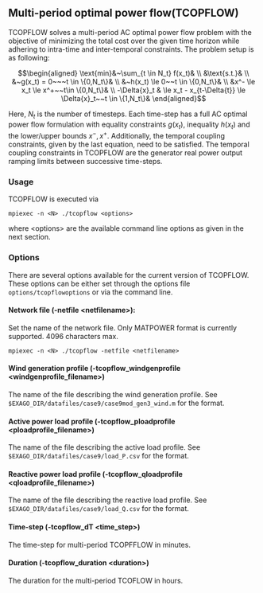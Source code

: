 ## Multi-period optimal power flow(TCOPFLOW)
TCOPFLOW solves a multi-period AC optimal power flow problem with the objective of minimizing the total cost over the given time horizon while adhering to intra-time and inter-temporal constraints. The problem setup is as following:

```math
\begin{aligned}
\text{min}&~\sum_{t \in N_t} f(x_t)& \\
&\text{s.t.}& \\
&~g(x_t) = 0~~~t \in \{0,N_t\}& \\
&~h(x_t) \le 0~~t \in \{0,N_t\}& \\
&x^- \le x_t \le x^+~~t\in \{0,N_t\}& \\
-\Delta{x}_t & \le x_t - x_{t-\Delta{t}} \le \Delta{x}_t~~t \in \{1,N_t\}&
\end{aligned}
```

Here, $`N_t`$ is the number of timesteps. Each time-step has a full AC optimal power flow formulation with equality constraints $`g(x_t)`$, inequality $`h(x_t)`$ and the lower/upper bounds $`x^-, x^+`$. Additionally, the temporal coupling constraints, given by the last equation, need to be satisfied. The temporal coupling constraints in TCOPFLOW are the generator real power output ramping limits between successive time-steps.


### Usage
TCOPFLOW is executed via
```
mpiexec -n <N> ./tcopflow <options>
```

where \<options\> are the available command line options as given in the next section.

### Options
There are several options available for the current version of TCOPFLOW. These options can be either set through the options file `options/tcopflowoptions` or via the command line.

#### Network file (-netfile \<netfilename\>): 
Set the name of the network file. Only MATPOWER format is currently supported. 4096 characters max.

```
mpiexec -n <N> ./tcopflow -netfile <netfilename>
```

#### Wind generation profile (-tcopflow_windgenprofile \<windgenprofile_filename\>)
The name of the file describing the wind generation profile. See `$EXAGO_DIR/datafiles/case9/case9mod_gen3_wind.m` for the format.

#### Active power load profile (-tcopflow_ploadprofile \<ploadprofile_filename\>)
The name of the file describing the active load profile. See `$EXAGO_DIR/datafiles/case9/load_P.csv` for the format.

#### Reactive power load profile (-tcopflow_qloadprofile \<qloadprofile_filename\>)
The name of the file describing the reactive load profile. See `$EXAGO_DIR/datafiles/case9/load_Q.csv` for the format.

#### Time-step (-tcopflow_dT \<time_step\>)
The time-step for multi-period TCOPFFLOW in minutes.

#### Duration (-tcopflow_duration \<duration\>)
The duration for the multi-period TCOFLOW in hours.
